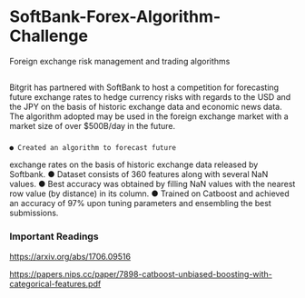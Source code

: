 # SoftBank-Forex-Algorithm-Challenge
Foreign exchange risk management and trading algorithms

##
Bitgrit has partnered with SoftBank to host a competition for forecasting future exchange rates to hedge currency risks with regards to the USD and the JPY on the basis of historic exchange data and economic news data. The algorithm adopted may be used in the foreign exchange market with a market size of over $500B/day in the future.


### 

    ● Created an algorithm to forecast future
exchange rates on the basis of historic exchange
data released by Softbank.
  ● Dataset consists of 360 features along with
several NaN values.
  ● Best accuracy was obtained by filling NaN
values with the nearest row value (by distance)
in its column.
  ● Trained on Catboost and achieved an accuracy
of 97% upon tuning parameters and
ensembling the best submissions.






### Important Readings
https://arxiv.org/abs/1706.09516

https://papers.nips.cc/paper/7898-catboost-unbiased-boosting-with-categorical-features.pdf
